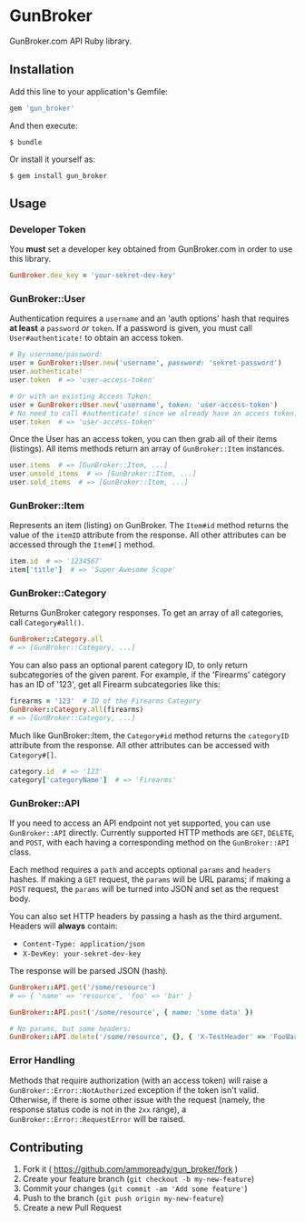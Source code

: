 # GunBroker

GunBroker.com API Ruby library.

## Installation

Add this line to your application's Gemfile:

```ruby
gem 'gun_broker'
```

And then execute:

    $ bundle

Or install it yourself as:

    $ gem install gun_broker

## Usage

### Developer Token

You **must** set a developer key obtained from GunBroker.com in order to use this library.

```ruby
GunBroker.dev_key = 'your-sekret-dev-key'
```

### GunBroker::User

Authentication requires a `username` and an 'auth options' hash that requires **at least** a `password`
*or* `token`. If a password is given, you must call `User#authenticate!` to obtain an access token.

```ruby
# By username/password:
user = GunBroker::User.new('username', password: 'sekret-password')
user.authenticate!
user.token  # => 'user-access-token'

# Or with an existing Access Token:
user = GunBroker::User.new('username', token: 'user-access-token')
# No need to call #authenticate! since we already have an access token.
user.token  # => 'user-access-token'
```

Once the User has an access token, you can then grab all of their items (listings).  All items methods
return an array of `GunBroker::Item` instances.

```ruby
user.items  # => [GunBroker::Item, ...]
user.unsold_items  # => [GunBroker::Item, ...]
user.sold_items  # => [GunBroker::Item, ...]
```

### GunBroker::Item

Represents an item (listing) on GunBroker.  The `Item#id` method returns the value of the `itemID` attribute
from the response.  All other attributes can be accessed through the `Item#[]` method.

```ruby
item.id  # => '1234567'
item['title']  # => 'Super Awesome Scope'
```

### GunBroker::Category

Returns GunBroker category responses.  To get an array of all categories, call `Category#all()`.

```ruby
GunBroker::Category.all
# => [GunBroker::Category, ...]
```

You can also pass an optional parent category ID, to only return subcategories of the given parent.
For example, if the 'Firearms' category has an ID of '123', get all Firearm subcategories like this:

```ruby
firearms = '123'  # ID of the Firearms Category
GunBroker::Category.all(firearms)
# => [GunBroker::Category, ...]
```

Much like GunBroker::Item, the `Category#id` method returns the `categoryID` attribute from the response.
All other attributes can be accessed with `Category#[]`.

```ruby
category.id  # => '123'
category['categoryName']  # => 'Firearms'
```

### GunBroker::API

If you need to access an API endpoint not yet supported, you can use `GunBroker::API` directly.  Currently
supported HTTP methods are `GET`, `DELETE`, and `POST`, with each having a corresponding method on the
`GunBroker::API` class.

Each method requires a `path` and accepts optional `params` and `headers` hashes.  If making a `GET` request,
the `params` will be URL params; if making a `POST` request, the `params` will be turned into JSON and set
as the request body.

You can also set HTTP headers by passing a hash as the third argument.  Headers will **always** contain:

* `Content-Type: application/json`
* `X-DevKey: your-sekret-dev-key`

The response will be parsed JSON (hash).

```ruby
GunBroker::API.get('/some/resource')
# => { 'name' => 'resource', 'foo' => 'bar' }

GunBroker::API.post('/some/resource', { name: 'some data' })

# No params, but some headers:
GunBroker::API.delete('/some/resource', {}, { 'X-TestHeader' => 'FooBar' })
```

### Error Handling

Methods that require authorization (with an access token) will raise a `GunBroker::Error::NotAuthorized`
exception if the token isn't valid.  Otherwise, if there is some other issue with the request (namely,
the response status code is not in the `2xx` range), a `GunBroker::Error::RequestError` will be raised.

## Contributing

1. Fork it ( https://github.com/ammoready/gun_broker/fork )
2. Create your feature branch (`git checkout -b my-new-feature`)
3. Commit your changes (`git commit -am 'Add some feature'`)
4. Push to the branch (`git push origin my-new-feature`)
5. Create a new Pull Request
